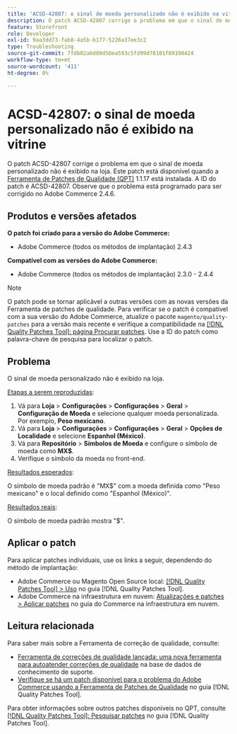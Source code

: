 ```yaml
---
title: 'ACSD-42807: o sinal de moeda personalizado não é exibido na vitrine'
description: O patch ACSD-42807 corrige o problema em que o sinal de moeda personalizado não é exibido na loja. Este patch está disponível quando a [Ferramenta de correções de qualidade (QPT)](https://experienceleague.adobe.com/en/docs/commerce-operations/tools/quality-patches-tool/quality-patches-tool-to-self-serve-quality-patches) 1.1.17 está instalada. A ID do patch é ACSD-42807. Observe que o problema está programado para ser corrigido no Adobe Commerce 2.4.6.
feature: Storefront
role: Developer
exl-id: 9aa3dd73-fab8-4a5b-b177-5226a37ee3c2
type: Troubleshooting
source-git-commit: 7fdb02a6d89d50ea593c5fd99d78101f89198424
workflow-type: tm+mt
source-wordcount: '411'
ht-degree: 0%

---
```


# ACSD-42807: o sinal de moeda personalizado não é exibido na vitrine

O patch ACSD-42807 corrige o problema em que o sinal de moeda personalizado não é exibido na loja. Este patch está disponível quando a [Ferramenta de Patches de Qualidade (QPT)](https://experienceleague.adobe.com/en/docs/commerce-operations/tools/quality-patches-tool/quality-patches-tool-to-self-serve-quality-patches) 1.1.17 está instalada. A ID do patch é ACSD-42807. Observe que o problema está programado para ser corrigido no Adobe Commerce 2.4.6.

## Produtos e versões afetados

**O patch foi criado para a versão do Adobe Commerce:**

* Adobe Commerce (todos os métodos de implantação) 2.4.3

**Compatível com as versões do Adobe Commerce:**

* Adobe Commerce (todos os métodos de implantação) 2.3.0 - 2.4.4

>[!NOTE]
>
>O patch pode se tornar aplicável a outras versões com as novas versões da Ferramenta de patches de qualidade. Para verificar se o patch é compatível com a sua versão do Adobe Commerce, atualize o pacote `magento/quality-patches` para a versão mais recente e verifique a compatibilidade na [[!DNL Quality Patches Tool]: página Procurar patches](https://experienceleague.adobe.com/en/docs/commerce-operations/tools/quality-patches-tool/quality-patches-tool-to-self-serve-quality-patches). Use a ID do patch como palavra-chave de pesquisa para localizar o patch.

## Problema

O sinal de moeda personalizado não é exibido na loja.

<u>Etapas a serem reproduzidas</u>:

1. Vá para **Loja** > **Configurações** > **Configurações** > **Geral** > **Configuração de Moeda** e selecione qualquer moeda personalizada. Por exemplo, **Peso mexicano**.
1. Vá para **Loja** > **Configurações** > **Configurações** > **Geral** > **Opções de Localidade** e selecione **Espanhol (México)**.
1. Vá para **Repositório** > **Símbolos de Moeda** e configure o símbolo de moeda como **MX$**.
1. Verifique o símbolo da moeda no front-end.

<u>Resultados esperados</u>:

O símbolo de moeda padrão é &quot;MX$&quot; com a moeda definida como &quot;Peso mexicano&quot; e o local definido como &quot;Espanhol (México)&quot;.

<u>Resultados reais</u>:

O símbolo de moeda padrão mostra &quot;$&quot;.

## Aplicar o patch

Para aplicar patches individuais, use os links a seguir, dependendo do método de implantação:

* Adobe Commerce ou Magento Open Source local: [[!DNL Quality Patches Tool] > Uso](/help/tools/quality-patches-tool/usage.md) no guia [!DNL Quality Patches Tool].
* Adobe Commerce na infraestrutura em nuvem: [Atualizações e patches > Aplicar patches](https://experienceleague.adobe.com/docs/commerce-cloud-service/user-guide/develop/upgrade/apply-patches.html) no guia do Commerce na infraestrutura em nuvem.

## Leitura relacionada

Para saber mais sobre a Ferramenta de correção de qualidade, consulte:

* [Ferramenta de correções de qualidade lançada: uma nova ferramenta para autoatender correções de qualidade](https://experienceleague.adobe.com/en/docs/commerce-operations/tools/quality-patches-tool/quality-patches-tool-to-self-serve-quality-patches) na base de dados de conhecimento de suporte.
* [Verifique se há um patch disponível para o problema do Adobe Commerce usando a Ferramenta de Patches de Qualidade](/help/tools/quality-patches-tool/patches-available-in-qpt/check-patch-for-magento-issue-with-magento-quality-patches.md) no guia [!DNL Quality Patches Tool].

Para obter informações sobre outros patches disponíveis no QPT, consulte [[!DNL Quality Patches Tool]: Pesquisar patches](https://experienceleague.adobe.com/tools/commerce-quality-patches/index.html) no guia [!DNL Quality Patches Tool].
